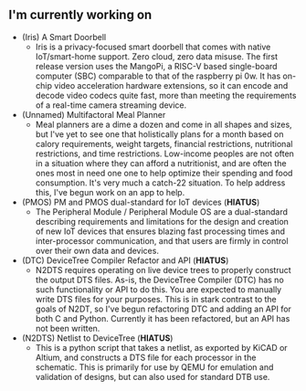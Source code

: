 
## I'm currently working on
- (Iris)            A Smart Doorbell
    - Iris is a privacy-focused smart doorbell that comes with native IoT/smart-home support. Zero cloud, zero data misuse. The first release version uses the MangoPi, a RISC-V based single-board computer (SBC) comparable to that of the raspberry pi 0w. It has on-chip video acceleration hardware extensions, so it can encode and decode video codecs quite fast, more than meeting the requirements of a real-time camera streaming device.
- (Unnamed)         Multifactoral Meal Planner
    - Meal planners are a dime a dozen and come in all shapes and sizes, but I've yet to see one that holistically plans for a month based on calory requirements, weight targets, financial restrictions, nutritional restrictions, and time restrictions. Low-income peoples are not often in a situation where they can afford a nutritionist, and are often the ones most in need one one to help optimize their spending and food consumption. It's very much a catch-22 situation. To help address this, I've begun work on an app to help.
- (PMOS)            PM and PMOS dual-standard for IoT devices  (**HIATUS**)
    - The Peripheral Module / Peripheral Module OS are a dual-standard describing requirements and limitations for the design and creation of new IoT devices that ensures blazing fast processing times and inter-processor communication, and that users are firmly in control over their own data and devices.
- (DTC)             DeviceTree Compiler Refactor and API (**HIATUS**)
    - N2DTS requires operating on live device trees to properly construct the output DTS files. As-is, the DeviceTree Compiler (DTC) has no such functionality or API to do this. You are expected to manually write DTS files for your purposes. This is in stark contrast to the goals of N2DT, so I've begun refactoring DTC and adding an API for both C and Python. Currently it has been refactored, but an API has not been written.
- (N2DTS)           Netlist to DeviceTree  (**HIATUS**)
    - This is a python script that takes a netlist, as exported by KiCAD or Altium, and constructs a DTS file for each processor in the schematic. This is primarily for use by QEMU for emulation and validation of designs, but can also used for standard DTB use.


